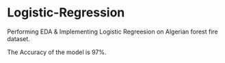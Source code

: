 # Logistic-Regression
Performing EDA &amp; Implementing Logistic Regreesion on Algerian forest fire dataset.

The Accuracy of the model is 97%.
